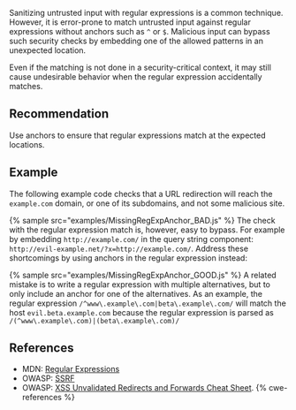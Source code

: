 Sanitizing untrusted input with regular expressions is a common technique. However, it is error-prone to match untrusted input against regular expressions without anchors such as `^` or `$`. Malicious input can bypass such security checks by embedding one of the allowed patterns in an unexpected location.

Even if the matching is not done in a security-critical context, it may still cause undesirable behavior when the regular expression accidentally matches.


## Recommendation
Use anchors to ensure that regular expressions match at the expected locations.


## Example
The following example code checks that a URL redirection will reach the `example.com` domain, or one of its subdomains, and not some malicious site.

{% sample src="examples/MissingRegExpAnchor_BAD.js" %}
The check with the regular expression match is, however, easy to bypass. For example by embedding `http://example.com/` in the query string component: `http://evil-example.net/?x=http://example.com/`. Address these shortcomings by using anchors in the regular expression instead:

{% sample src="examples/MissingRegExpAnchor_GOOD.js" %}
A related mistake is to write a regular expression with multiple alternatives, but to only include an anchor for one of the alternatives. As an example, the regular expression `/^www\.example\.com|beta\.example\.com/` will match the host `evil.beta.example.com` because the regular expression is parsed as `/(^www\.example\.com)|(beta\.example\.com)/`


## References
* MDN: [Regular Expressions](https://developer.mozilla.org/en-US/docs/Web/JavaScript/Guide/Regular_Expressions)
* OWASP: [SSRF](https://www.owasp.org/index.php/Server_Side_Request_Forgery)
* OWASP: [XSS Unvalidated Redirects and Forwards Cheat Sheet](https://cheatsheetseries.owasp.org/cheatsheets/Unvalidated_Redirects_and_Forwards_Cheat_Sheet.html).
{% cwe-references %}
